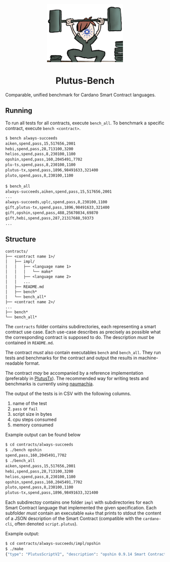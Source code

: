 <div align="center">
<img alt="A person with the Cardano logo as face, lifting heavy weights" src="plutus-bench.png" width="240" />
<h1>Plutus-Bench</h1>
</div>

Comparable, unified benchmark for Cardano Smart Contract languages.

## Running

To run all tests for all contracts, execute `bench_all`.
To benchmark a specific contract, execute `bench <contract>`.

```bash
$ bench always-succeeds
aiken,spend,pass,15,517656,2001
hebi,spend,pass,28,713100,3200
helios,spend,pass,8,230100,1100
opshin,spend,pass,160,2045491,7702
plu-ts,spend,pass,8,230100,1100
plutus-tx,spend,pass,1896,98491633,321400
pluto,spend,pass,8,230100,1100

$ bench_all
always-succeeds,aiken,spend,pass,15,517656,2001
...
always-succeeds,uplc,spend,pass,8,230100,1100
gift,plutus-tx,spend,pass,1896,98491633,321400
gift,opshin,spend,pass,488,25670834,69870
gift,hebi,spend,pass,287,21317688,59373
...
```

## Structure

```
contracts/
├── <contract name 1>/
│   ├── impl/
│   │   ├── <language name 1>
│   │   │   └── make*
│   │   ├── <language name 2>
│   │   ...
│   ├── README.md
│   ├── bench*
│   └── bench_all*
├── <contract name 2>/
...
├── bench*
└── bench_all*
```

The `contracts` folder contains subdirectories, each representing a smart contract use case.
Each use-case describes as precisely as possible what the corresponding contract is supposed to do.
The description _must_ be contained in `README.md`.

The contract _must_ also contain executables `bench` and `bench_all`.
They run tests and benchmarks for the contract and output the results in machine-readable format.

The contract _may_ be accompanied by a reference implementation (preferably in [PlutusTx](https://plutus.readthedocs.io/en/latest/)).
The recommended way for writing tests and benchmarks is currently using [naumachia](https://github.com/MitchTurner/naumachia).

The output of the tests is in CSV with the following columns.

1. name of the test
1. `pass` or `fail`
1. script size in bytes
1. cpu steps consumed
1. memory consumed

Example output can be found below

```bash
$ cd contracts/always-succeeds
$ ./bench opshin
spend,pass,160,2045491,7702
$ ./bench_all
aiken,spend,pass,15,517656,2001
hebi,spend,pass,28,713100,3200
helios,spend,pass,8,230100,1100
opshin,spend,pass,160,2045491,7702
pluto,spend,pass,8,230100,1100
plutus-tx,spend,pass,1896,98491633,321400
```

Each subdirectoy contains one folder `impl` with subdirectories for each Smart Contract language that implemented the
given specification.
Each subfolder _must_ contain an executable `make` that prints to stdout
the content of a JSON description of the Smart Contract (compatible with the  `cardano-cli`, often denoted `script.plutus`).

Example output:

```bash
$ cd contracts/always-succeeds/impl/opshin
$ ./make
{"type": "PlutusScriptV2", "description": "opshin 0.9.14 Smart Contract", "cborHex": "589e589c01000022232498c8c8cccc0049262498926002533001488101000013263357389201144e616d654572726f723a2076616c696461746f7200498c8c8c8894ccd5cd19b8f002488101000011003133004002001222232498c8004ccc888894ccd5cd19b8f00248810103001100315333573466e3c00922010102001100415333573466e3c0092201010100110051330060020010040030020012200101"}
```
